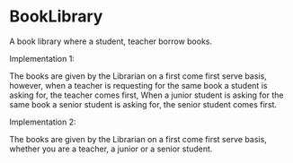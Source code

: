 # BookLibrary
A book library where a student, teacher borrow books.

Implementation 1:

The books are given by the Librarian on a first come first serve basis, however, when a teacher is requesting for the same book a student is asking for, the teacher comes first, When a junior student is asking for the same book a senior student is asking for, the senior student comes first.

Implementation 2:

The books are given by the Librarian on a first come first serve basis, whether you are a teacher, a junior or a senior student.
